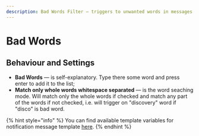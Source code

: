 ```yaml
---
description: Bad Words Filter — triggers to unwanted words in messages.
---
```


# Bad Words

## Behaviour and Settings <a id="behaviour"></a>

* **Bad Words** — is self-explanatory. Type there some word and press enter to add it to the list;
* **Match only whole words whitespace separated** — is the word seaching mode. Will match only the whole words if checked and match any part of the words if not checked, i.e. will trigger on "discovery" word if "disco" is bad word.

{% hint style="info" %}
You can find available template variables for notification message template [here](../message-templates/advanced/types.md).
{% endhint %}

